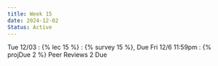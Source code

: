 ```yaml
---
title: Week 15
date: 2024-12-02
Status: Active
---
```


Tue 12/03
: {% lec 15 %}
  : {% survey 15 %}, Due Fri 12/6 11:59pm
: {% projDue 2 %} Peer Reviews 2 Due
